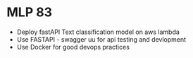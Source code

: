 # MLP 83
- Deploy fastAPI Text classification model on aws lambda
- Use FASTAPI - swagger uu for api testing and devlopment
- Use Docker for good devops practices
